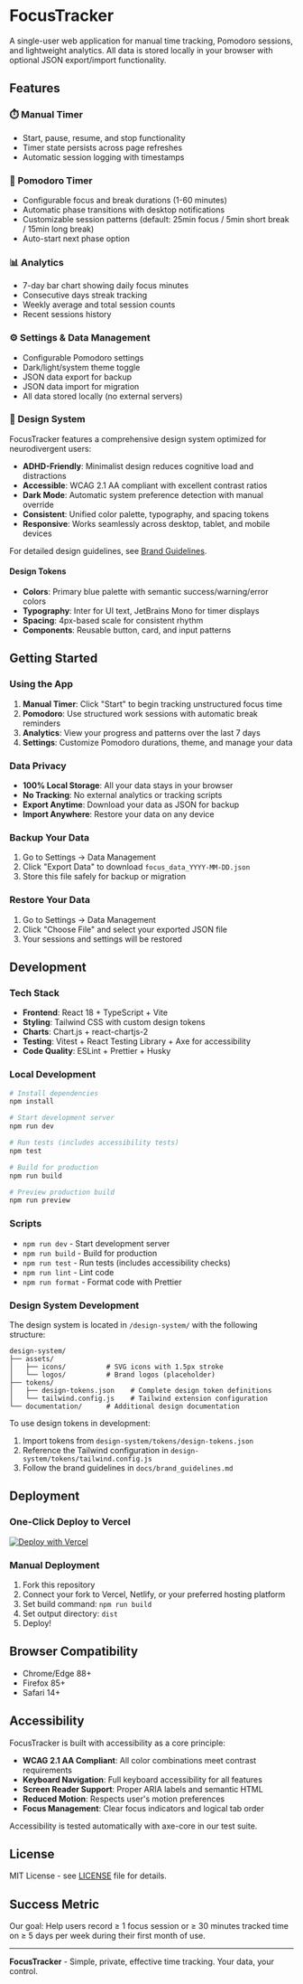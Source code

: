 # FocusTracker

A single-user web application for manual time tracking, Pomodoro sessions, and lightweight analytics. All data is stored locally in your browser with optional JSON export/import functionality.

## Features

### ⏱️ Manual Timer

- Start, pause, resume, and stop functionality
- Timer state persists across page refreshes
- Automatic session logging with timestamps

### 🍅 Pomodoro Timer

- Configurable focus and break durations (1-60 minutes)
- Automatic phase transitions with desktop notifications
- Customizable session patterns (default: 25min focus / 5min short break / 15min long break)
- Auto-start next phase option

### 📊 Analytics

- 7-day bar chart showing daily focus minutes
- Consecutive days streak tracking
- Weekly average and total session counts
- Recent sessions history

### ⚙️ Settings & Data Management

- Configurable Pomodoro settings
- Dark/light/system theme toggle
- JSON data export for backup
- JSON data import for migration
- All data stored locally (no external servers)

### 🎨 Design System

FocusTracker features a comprehensive design system optimized for neurodivergent users:

- **ADHD-Friendly**: Minimalist design reduces cognitive load and distractions
- **Accessible**: WCAG 2.1 AA compliant with excellent contrast ratios
- **Dark Mode**: Automatic system preference detection with manual override
- **Consistent**: Unified color palette, typography, and spacing tokens
- **Responsive**: Works seamlessly across desktop, tablet, and mobile devices

For detailed design guidelines, see [Brand Guidelines](docs/brand_guidelines.md).

#### Design Tokens

- **Colors**: Primary blue palette with semantic success/warning/error colors
- **Typography**: Inter for UI text, JetBrains Mono for timer displays
- **Spacing**: 4px-based scale for consistent rhythm
- **Components**: Reusable button, card, and input patterns

## Getting Started

### Using the App

1. **Manual Timer**: Click "Start" to begin tracking unstructured focus time
2. **Pomodoro**: Use structured work sessions with automatic break reminders
3. **Analytics**: View your progress and patterns over the last 7 days
4. **Settings**: Customize Pomodoro durations, theme, and manage your data

### Data Privacy

- **100% Local Storage**: All your data stays in your browser
- **No Tracking**: No external analytics or tracking scripts
- **Export Anytime**: Download your data as JSON for backup
- **Import Anywhere**: Restore your data on any device

### Backup Your Data

1. Go to Settings → Data Management
2. Click "Export Data" to download `focus_data_YYYY-MM-DD.json`
3. Store this file safely for backup or migration

### Restore Your Data

1. Go to Settings → Data Management
2. Click "Choose File" and select your exported JSON file
3. Your sessions and settings will be restored

## Development

### Tech Stack

- **Frontend**: React 18 + TypeScript + Vite
- **Styling**: Tailwind CSS with custom design tokens
- **Charts**: Chart.js + react-chartjs-2
- **Testing**: Vitest + React Testing Library + Axe for accessibility
- **Code Quality**: ESLint + Prettier + Husky

### Local Development

```bash
# Install dependencies
npm install

# Start development server
npm run dev

# Run tests (includes accessibility tests)
npm test

# Build for production
npm run build

# Preview production build
npm run preview
```

### Scripts

- `npm run dev` - Start development server
- `npm run build` - Build for production
- `npm run test` - Run tests (includes accessibility checks)
- `npm run lint` - Lint code
- `npm run format` - Format code with Prettier

### Design System Development

The design system is located in `/design-system/` with the following structure:

```
design-system/
├── assets/
│   ├── icons/          # SVG icons with 1.5px stroke
│   └── logos/          # Brand logos (placeholder)
├── tokens/
│   ├── design-tokens.json    # Complete design token definitions
│   └── tailwind.config.js    # Tailwind extension configuration
└── documentation/      # Additional design documentation
```

To use design tokens in development:

1. Import tokens from `design-system/tokens/design-tokens.json`
2. Reference the Tailwind configuration in `design-system/tokens/tailwind.config.js`
3. Follow the brand guidelines in `docs/brand_guidelines.md`

## Deployment

### One-Click Deploy to Vercel

[![Deploy with Vercel](https://vercel.com/button)](https://vercel.com/new/clone?repository-url=https://github.com/YOUR_USERNAME/focus-tracker)

### Manual Deployment

1. Fork this repository
2. Connect your fork to Vercel, Netlify, or your preferred hosting platform
3. Set build command: `npm run build`
4. Set output directory: `dist`
5. Deploy!

## Browser Compatibility

- Chrome/Edge 88+
- Firefox 85+
- Safari 14+

## Accessibility

FocusTracker is built with accessibility as a core principle:

- **WCAG 2.1 AA Compliant**: All color combinations meet contrast requirements
- **Keyboard Navigation**: Full keyboard accessibility for all features
- **Screen Reader Support**: Proper ARIA labels and semantic HTML
- **Reduced Motion**: Respects user's motion preferences
- **Focus Management**: Clear focus indicators and logical tab order

Accessibility is tested automatically with axe-core in our test suite.

## License

MIT License - see [LICENSE](LICENSE) file for details.

## Success Metric

Our goal: Help users record ≥ 1 focus session or ≥ 30 minutes tracked time on ≥ 5 days per week during their first month of use.

---

**FocusTracker** - Simple, private, effective time tracking. Your data, your control.
